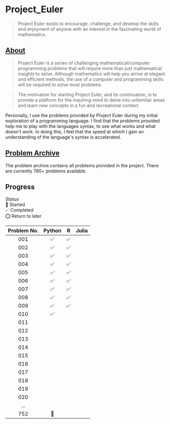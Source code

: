 # Project_Euler

> Project Euler exists to encourage, challenge, and develop the skills and enjoyment of anyone with an interest in the fascinating world of mathematics.

## [About](https://projecteuler.net/)

> Project Euler is a series of challenging mathematical/computer programming problems that will require more than just mathematical insights to solve. Although mathematics will help you arrive at elegant and efficient methods, the use of a computer and programming skills will be required to solve most problems.

> The motivation for starting Project Euler, and its continuation, is to provide a platform for the inquiring mind to delve into unfamiliar areas and learn new concepts in a fun and recreational context.

Personally, I use the problems provided by Project Euler during my initial exploration of a programming language. I find that the problems provided help me to play with the languages syntax, to see what works and what doesn't work. In doing this, I feel that the speed at which I gain an understanding of the language's syntax is accelerated.

## [Problem Archive](https://projecteuler.net/archives)

The problem archive contains all problems provided in the project. There are currently 780+ problems available.

## Progress

*Status* <br>
🔷 Started <br>
✅ Completed <br>
⭕ Return to later

| Problem No.  | Python   | R        | Julia    |
|:------------:|:--------:|:--------:|:--------:|
| 001          | ✅       | ✅      |          |
| 002          | ✅       | ✅      |          |
| 003          | ✅       | ✅      |          |
| 004          | ✅       | ✅      |          |
| 005          | ✅       | ✅      |          |
| 006          | ✅       | ✅      |          |
| 007          | ✅       | ✅      |          |
| 008          | ✅       | ✅      |          |
| 009          | ✅       | ✅      |          |
| 010          | ✅       |         |          |
| 011          |          |          |          |
| 012          |          |          |          |
| 013          |          |          |          |
| 014          |          |          |          |
| 015          |          |          |          |
| 016          |          |          |          |
| 017          |          |          |          |
| 018          |          |          |          |
| 019          |          |          |          |
| 020          |          |          |          |
| ...          |          |          |          |
| 752          | 🔷       |         |          |
